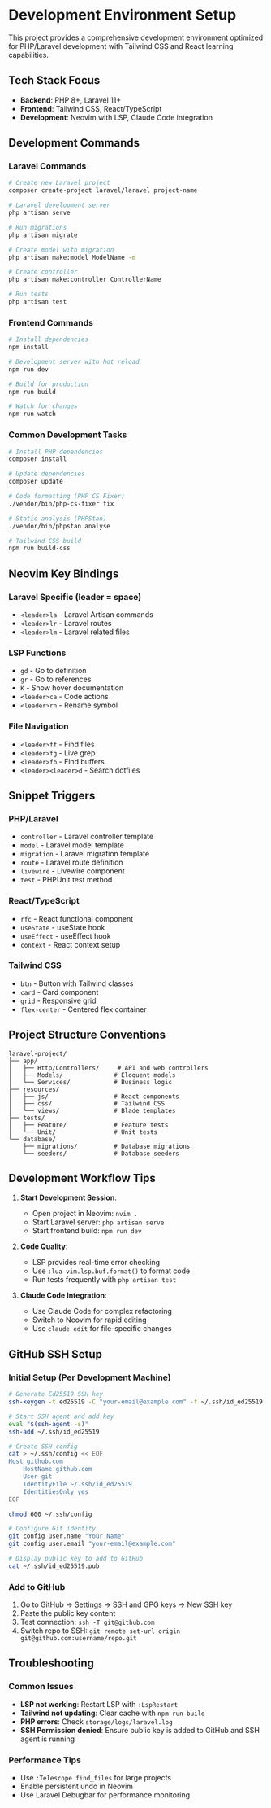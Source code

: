 # Development Environment Setup

This project provides a comprehensive development environment optimized for PHP/Laravel development with Tailwind CSS and React learning capabilities.

## Tech Stack Focus
- **Backend**: PHP 8+, Laravel 11+
- **Frontend**: Tailwind CSS, React/TypeScript
- **Development**: Neovim with LSP, Claude Code integration

## Development Commands

### Laravel Commands
```bash
# Create new Laravel project
composer create-project laravel/laravel project-name

# Laravel development server
php artisan serve

# Run migrations
php artisan migrate

# Create model with migration
php artisan make:model ModelName -m

# Create controller
php artisan make:controller ControllerName

# Run tests
php artisan test
```

### Frontend Commands
```bash
# Install dependencies
npm install

# Development server with hot reload
npm run dev

# Build for production
npm run build

# Watch for changes
npm run watch
```

### Common Development Tasks
```bash
# Install PHP dependencies
composer install

# Update dependencies
composer update

# Code formatting (PHP CS Fixer)
./vendor/bin/php-cs-fixer fix

# Static analysis (PHPStan)
./vendor/bin/phpstan analyse

# Tailwind CSS build
npm run build-css
```

## Neovim Key Bindings

### Laravel Specific (leader = space)
- `<leader>la` - Laravel Artisan commands
- `<leader>lr` - Laravel routes
- `<leader>lm` - Laravel related files

### LSP Functions
- `gd` - Go to definition
- `gr` - Go to references
- `K` - Show hover documentation
- `<leader>ca` - Code actions
- `<leader>rn` - Rename symbol

### File Navigation
- `<leader>ff` - Find files
- `<leader>fg` - Live grep
- `<leader>fb` - Find buffers
- `<leader><leader>d` - Search dotfiles

## Snippet Triggers

### PHP/Laravel
- `controller` - Laravel controller template
- `model` - Laravel model template  
- `migration` - Laravel migration template
- `route` - Laravel route definition
- `livewire` - Livewire component
- `test` - PHPUnit test method

### React/TypeScript
- `rfc` - React functional component
- `useState` - useState hook
- `useEffect` - useEffect hook
- `context` - React context setup

### Tailwind CSS
- `btn` - Button with Tailwind classes
- `card` - Card component
- `grid` - Responsive grid
- `flex-center` - Centered flex container

## Project Structure Conventions
```
laravel-project/
├── app/
│   ├── Http/Controllers/     # API and web controllers
│   ├── Models/              # Eloquent models
│   └── Services/            # Business logic
├── resources/
│   ├── js/                  # React components
│   ├── css/                 # Tailwind CSS
│   └── views/               # Blade templates
├── tests/
│   ├── Feature/             # Feature tests
│   └── Unit/                # Unit tests
└── database/
    ├── migrations/          # Database migrations
    └── seeders/             # Database seeders
```

## Development Workflow Tips

1. **Start Development Session**:
   - Open project in Neovim: `nvim .`
   - Start Laravel server: `php artisan serve`  
   - Start frontend build: `npm run dev`

2. **Code Quality**:
   - LSP provides real-time error checking
   - Use `:lua vim.lsp.buf.format()` to format code
   - Run tests frequently with `php artisan test`

3. **Claude Code Integration**:
   - Use Claude Code for complex refactoring
   - Switch to Neovim for rapid editing
   - Use `claude edit` for file-specific changes

## GitHub SSH Setup

### Initial Setup (Per Development Machine)
```bash
# Generate Ed25519 SSH key
ssh-keygen -t ed25519 -C "your-email@example.com" -f ~/.ssh/id_ed25519 -N ""

# Start SSH agent and add key
eval "$(ssh-agent -s)"
ssh-add ~/.ssh/id_ed25519

# Create SSH config
cat > ~/.ssh/config << EOF
Host github.com
    HostName github.com
    User git
    IdentityFile ~/.ssh/id_ed25519
    IdentitiesOnly yes
EOF

chmod 600 ~/.ssh/config

# Configure Git identity
git config user.name "Your Name"
git config user.email "your-email@example.com"

# Display public key to add to GitHub
cat ~/.ssh/id_ed25519.pub
```

### Add to GitHub
1. Go to GitHub → Settings → SSH and GPG keys → New SSH key
2. Paste the public key content
3. Test connection: `ssh -T git@github.com`
4. Switch repo to SSH: `git remote set-url origin git@github.com:username/repo.git`

## Troubleshooting

### Common Issues
- **LSP not working**: Restart LSP with `:LspRestart`
- **Tailwind not updating**: Clear cache with `npm run build`
- **PHP errors**: Check `storage/logs/laravel.log`
- **SSH Permission denied**: Ensure public key is added to GitHub and SSH agent is running

### Performance Tips
- Use `:Telescope find_files` for large projects
- Enable persistent undo in Neovim
- Use Laravel Debugbar for performance monitoring